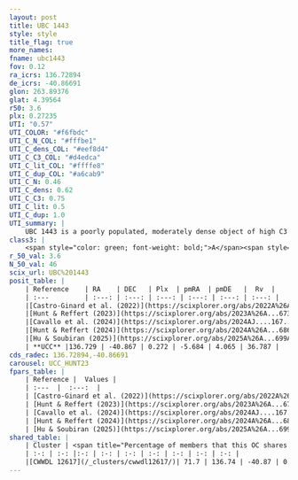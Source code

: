 ```yaml
---
layout: post
title: UBC 1443
style: style
title_flag: true
more_names: 
fname: ubc1443
fov: 0.12
ra_icrs: 136.72894
de_icrs: -40.86691
glon: 263.89376
glat: 4.39564
r50: 3.6
plx: 0.27235
UTI: "0.57"
UTI_COLOR: "#f6fbdc"
UTI_C_N_COL: "#fffbe1"
UTI_C_dens_COL: "#eef8d4"
UTI_C_C3_COL: "#d4edca"
UTI_C_lit_COL: "#ffffe8"
UTI_C_dup_COL: "#a6cab9"
UTI_C_N: 0.46
UTI_C_dens: 0.62
UTI_C_C3: 0.75
UTI_C_lit: 0.5
UTI_C_dup: 1.0
UTI_summary: |
    UBC 1443 is a poorly populated, moderately dense object of high C3 quality. It was recently reported but it is moderately studied in the literature. This object shares a significant percentage of members with a later reported entry.
class3: |
    <span style="color: green; font-weight: bold;">A</span><span style="color: #FFC300; font-weight: bold;">B</span>
r_50_val: 3.6
N_50_val: 46
scix_url: UBC%201443
posit_table: |
    | Reference    | RA    | DEC   | Plx  | pmRA  | pmDE   |  Rv  |
    | :---         | :---: | :---: | :---: | :---: | :---: | :---: |
    |[Castro-Ginard et al. (2022)](https://scixplorer.org/abs/2022A%26A...661A.118C) | 136.75 | -40.88 | 0.27 | -5.68 | 4.07 | -- |
    |[Hunt & Reffert (2023)](https://scixplorer.org/abs/2023A%26A...673A.114H) | 136.713 | -40.862 | 0.276 | -5.671 | 4.066 | 36.148 |
    |[Cavallo et al. (2024)](https://scixplorer.org/abs/2024AJ....167...12C) | 136.751 | -40.873 | 0.28 | -- | -- | -- |
    |[Hunt & Reffert (2024)](https://scixplorer.org/abs/2024A%26A...686A..42H) | 136.713 | -40.862 | 0.276 | -5.671 | 4.066 | 36.148 |
    |[Hu & Soubiran (2025)](https://scixplorer.org/abs/2025A%26A...699A.246H) | 136.751 | -40.873 | -- | -- | -- | -- |
    | **UCC** |136.729 | -40.867 | 0.272 | -5.684 | 4.065 | 36.787 | 
cds_radec: 136.72894,-40.86691
carousel: UCC_HUNT23
fpars_table: |
    | Reference |  Values |
    | :---  |  :---:  |
    | [Castro-Ginard et al. (2022)](https://scixplorer.org/abs/2022A%26A...661A.118C) | `AV=1.169, Dist=3614, logAge=8.806` |
    | [Hunt & Reffert (2023)](https://scixplorer.org/abs/2023A%26A...673A.114H) | `AV50=1.506, diffAV50=1.618, MOD50=12.563, logAge50=8.833` |
    | [Cavallo et al. (2024)](https://scixplorer.org/abs/2024AJ....167...12C) | `AV50=1.21, dMod50=12.25, logAge50=9.06, [Fe/H]50=0.19` |
    | [Hunt & Reffert (2024)](https://scixplorer.org/abs/2024A%26A...686A..42H) | `MassJ=341.006` |
    | [Hu & Soubiran (2025)](https://scixplorer.org/abs/2025A%26A...699A.246H) | `MA22=-0.16, MA23f=-0.3, MA23g=-0.26, MZ23=-0.27, MK24=-0.32, MF24=-0.16` |
shared_table: |
    | Cluster | <span title="Percentage of members that this OC shares with the ones listed">%</span>   | RA   | DEC   | Plx   | pmRA  | pmDE  | Rv | UTI |
    | :-: | :-: |:-: | :-: | :-: | :-: | :-: | :-: | :-: |
    |[CWWDL 12617](/_clusters/cwwdl12617/)| 71.7 | 136.74 | -40.87 | 0.27 | -5.69 | 4.08 | 36.79 |0.01 |
---
```

